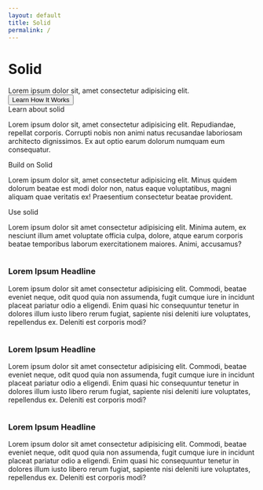 ```yaml
---
layout: default
title: Solid
permalink: /
---
```


<div class="home">
  <div class="title-banner">
    <h1 class="title">Solid</h1>
    <div class="subtitle">
      Lorem ipsum dolor sit, amet consectetur adipisicing elit.
    </div>
    <button class="learn-btn">Learn How It Works</button>
  </div>

  <div class="cards row around">
    <div class="col-xs-12 col-sm-12 col-md-4 col-lg-4">
      <div class="card">
        <div class="card-header">
          <i class="fas fa-2x fa-book"></i>
          <span class="card-title">Learn about solid</span>
        </div>
        <div class="card-body">
          <p>
            Lorem ipsum dolor sit, amet consectetur adipisicing elit.
            Repudiandae, repellat corporis. Corrupti nobis non animi natus
            recusandae laboriosam architecto dignissimos. Ex aut optio earum
            dolorum numquam eum consequatur.
          </p>
        </div>
      </div>
    </div>
    <div class="col-xs-12 col-sm-12 col-md-4 col-lg-4">
      <div class="card">
        <div class="card-header">
          <i class="fas fa-2x fa-tools"></i>
          <span class="card-title">Build on Solid</span>
        </div>
        <div class="card-body">
          <p>
            Lorem ipsum dolor sit, amet consectetur adipisicing elit. Minus
            quidem dolorum beatae est modi dolor non, natus eaque voluptatibus,
            magni aliquam quae veritatis ex! Praesentium consectetur beatae
            provident.
          </p>
        </div>
      </div>
    </div>
    <div class="col-xs-12 col-sm-12 col-md-4 col-lg-4">
      <div class="card">
        <div class="card-header">
          <i class="fas fa-2x fa-users"></i>
          <span class="card-title">Use solid</span>
        </div>
        <div class="card-body">
          <p>
            Lorem ipsum dolor sit amet consectetur adipisicing elit. Minima
            autem, ex nesciunt illum amet voluptate officia culpa, dolore, atque
            earum corporis beatae temporibus laborum exercitationem maiores.
            Animi, accusamus?
          </p>
        </div>
      </div>
    </div>
  </div>

  <div class="img-info-banner row around">
    <div class="col-xs-12 col-sm-12 col-md-5 col-lg-5">
      <div class="image">
        <img src="{{site.baseurl}}/assets/img/pod-user-icon.svg" alt="" />
      </div>
    </div>
    <div class="col-xs-12 col-sm-12 col-md-7 col-lg-7">
      <div class="info-card">
        <h3 class="title">Lorem Ipsum Headline</h3>
        <p class="info">
          Lorem ipsum dolor sit amet consectetur adipisicing elit. Commodi,
          beatae eveniet neque, odit quod quia non assumenda, fugit cumque iure
          in incidunt placeat pariatur odio a eligendi. Enim quasi hic
          consequuntur tenetur in dolores illum iusto libero rerum fugiat,
          sapiente nisi deleniti iure voluptates, repellendus ex. Deleniti est
          corporis modi?
        </p>
      </div>
    </div>
  </div>

  <div class="img-info-banner row around reverse">
    <div class="col-xs-12 col-sm-12 col-md-5 col-lg-5">
      <div class="image">
        <img src="{{site.baseurl}}/assets/img/pod-user-icon.svg" alt="" />
      </div>
    </div>
    <div class="col-xs-12 col-sm-12 col-md-7 col-lg-7">
      <div class="info-card">
        <h3 class="title">Lorem Ipsum Headline</h3>
        <p class="info">
          Lorem ipsum dolor sit amet consectetur adipisicing elit. Commodi,
          beatae eveniet neque, odit quod quia non assumenda, fugit cumque iure
          in incidunt placeat pariatur odio a eligendi. Enim quasi hic
          consequuntur tenetur in dolores illum iusto libero rerum fugiat,
          sapiente nisi deleniti iure voluptates, repellendus ex. Deleniti est
          corporis modi?
        </p>
      </div>
    </div>

  </div>

  <div class="img-info-banner row around">
    <div class="col-xs-12 col-sm-12 col-md-5 col-lg-5">
      <div class="image">
        <img src="{{site.baseurl}}/assets/img/pod-user-icon.svg" alt="" />
      </div>
    </div>
    <div class="col-xs-12 col-sm-12 col-md-7 col-lg-7">
      <div class="info-card">
        <h3 class="title">Lorem Ipsum Headline</h3>
        <p class="info">
          Lorem ipsum dolor sit amet consectetur adipisicing elit. Commodi,
          beatae eveniet neque, odit quod quia non assumenda, fugit cumque iure
          in incidunt placeat pariatur odio a eligendi. Enim quasi hic
          consequuntur tenetur in dolores illum iusto libero rerum fugiat,
          sapiente nisi deleniti iure voluptates, repellendus ex. Deleniti est
          corporis modi?
        </p>
      </div>
    </div>
  </div>
</div>
